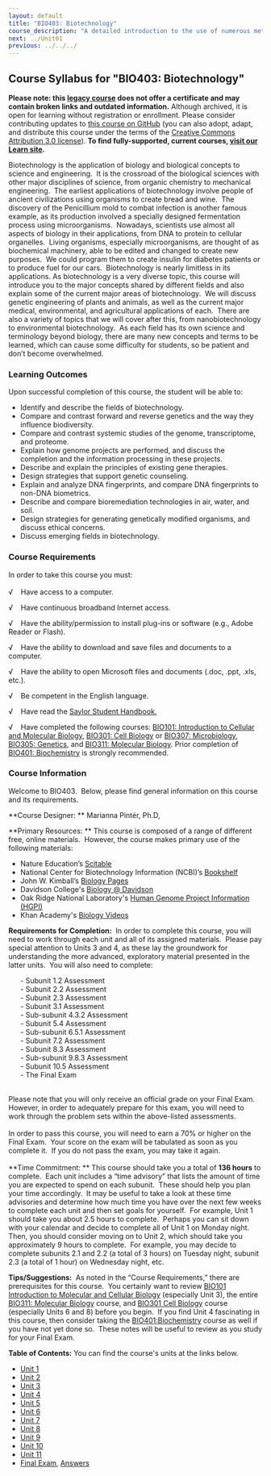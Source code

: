 ```yaml
---
layout: default
title: "BIO403: Biotechnology"
course_description: "A detailed introduction to the use of numerous methods and biological techniques such as FISH, RNAi, PCR, Western blotting, microarrays, and others to enhance scientific research, medicine, and engineering. Particular emphasis on how biotechnology and its techniques can be used in plant and animal engineering, gene therapy, forensic science, environmental studies, and renewable energy."
next: ../Unit01
previous: ../../../
---
```

Course Syllabus for "BIO403: Biotechnology"
-------------------------------------------

**Please note: this [legacy course](https://sayloracademy.zendesk.com/hc/en-us/articles/206089967) does not offer a certificate and may contain 
broken links and outdated information.** Although archived, it is open 
for learning without registration or enrollment. Please consider contributing 
updates to [this course on GitHub](https://github.com/saylordotorg/course_bio403) 
(you can also adopt, adapt, and distribute this course under the terms of 
the [Creative Commons Attribution 3.0 license](http://creativecommons.org/licenses/by/3.0/)). **To find fully-supported, current courses, [visit our 
Learn site](https://learn.saylor.org).**

Biotechnology is the application of biology and biological concepts to
science and engineering.  It is the crossroad of the biological sciences
with other major disciplines of science, from organic chemistry to
mechanical engineering.  The earliest applications of biotechnology
involve people of ancient civilizations using organisms to create bread
and wine.  The discovery of the Penicillium mold to combat infection is
another famous example, as its production involved a specially designed
fermentation process using microorganisms.  Nowadays, scientists use
almost all aspects of biology in their applications, from DNA to protein
to cellular organelles.  Living organisms, especially microorganisms,
are thought of as biochemical machinery, able to be edited and changed
to create new purposes.  We could program them to create insulin for
diabetes patients or to produce fuel for our cars.  Biotechnology is
nearly limitless in its applications. As biotechnology is a very diverse
topic, this course will introduce you to the major concepts shared by
different fields and also explain some of the current major areas of
biotechnology.  We will discuss genetic engineering of plants and
animals, as well as the current major medical, environmental, and
agricultural applications of each.  There are also a variety of topics
that we will cover after this, from nanobiotechnology to environmental
biotechnology.  As each field has its own science and terminology beyond
biology, there are many new concepts and terms to be learned, which can
cause some difficulty for students, so be patient and don’t become
overwhelmed.

### Learning Outcomes

Upon successful completion of this course, the student will be able
to:  
  

-   Identify and describe the fields of biotechnology.
-   Compare and contrast forward and reverse genetics and the way they
    influence biodiversity.
-   Compare and contrast systemic studies of the genome, transcriptome,
    and proteome.
-   Explain how genome projects are performed, and discuss the
    completion and the information processing in these projects.
-   Describe and explain the principles of existing gene therapies.
-   Design strategies that support genetic counseling.
-   Explain and analyze DNA fingerprints, and compare DNA fingerprints
    to non-DNA biometrics.
-   Describe and compare bioremediation technologies in air, water, and
    soil.
-   Design strategies for generating genetically modified organisms, and
    discuss ethical concerns.
-   Discuss emerging fields in biotechnology. 

### Course Requirements

In order to take this course you must:  
    
 √    Have access to a computer.  
  
 √    Have continuous broadband Internet access.  
  
 √    Have the ability/permission to install plug-ins or software (e.g.,
Adobe Reader or Flash).  
  
 √    Have the ability to download and save files and documents to a
computer.  
  
 √    Have the ability to open Microsoft files and documents (.doc,
.ppt, .xls, etc.).  
  
 √    Be competent in the English language.

√    Have read the [Saylor Student
Handbook.](http://www.saylor.org/site/wp-content/uploads/2012/05/Saylor-StudentHandbook.pdf)

√    Have completed the following courses: [BIO101: Introduction to
Cellular and Molecular Biology](http://www.saylor.org/courses/bio101a/),
[BIO301: Cell Biology](http://www.saylor.org/courses/bio301/) or
[BIO307: Microbiology](http://www.saylor.org/courses/bio307/), [BIO305:
Genetics](http://www.saylor.org/courses/bio101/), and [BIO311: Molecular
Biology](http://www.saylor.org/courses/bio311/). Prior completion of
[BIO401: Biochemistry](http://www.saylor.org/courses/bio401/) is
strongly recommended. 

### Course Information

Welcome to BIO403.  Below, please find general information on this
course and its requirements.

**Course Designer: ** Marianna Pintér, Ph.D,

**Primary Resources: ** This course is composed of a range of different
free, online materials.  However, the course makes primary use of the
following materials:

- Nature Education’s [Scitable](http://www.nature.com/scitable)  
 - National Center for Biotechnology Information (NCBI)’s
[Bookshelf](http://www.ncbi.nlm.nih.gov/books)  
 - John W. Kimball’s [Biology
Pages](http://users.rcn.com/jkimball.ma.ultranet/BiologyPages/)  
 - Davidson College's [Biology @
Davidson](http://www.bio.davidson.edu/)  
 - Oak Ridge National Laboratory's [Human Genome Project Information
(HGPI)](http://www.ornl.gov/sci/techresources/.index.shtml/)  
 - Khan Academy's [Biology Videos](http://www.khanacademy.org/#biology)

**Requirements for Completion:**  In order to complete this course, you
will need to work through each unit and all of its assigned materials. 
Please pay special attention to Units 3 and 4, as these lay the
groundwork for understanding the more advanced, exploratory material
presented in the latter units.  You will also need to complete:

      - Subunit 1.2 Assessment  
       - Subunit 2.2 Assessment  
       - Subunit 2.3 Assessment  
       - Subunit 3.1 Assessment  
       - Sub-subunit 4.3.2 Assessment  
       - Subunit 5.4 Assessment  
       - Sub-subunit 6.5.1 Assessment  
       - Subunit 7.2 Assessment  
       - Subunit 8.3 Assessment  
       - Sub-subunit 9.8.3 Assessment  
       - Subunit 10.5 Assessment  
       - The Final Exam  
  

Please note that you will only receive an official grade on your Final
Exam.  However, in order to adequately prepare for this exam, you will
need to work through the problem sets within the above-listed
assessments.  
    
 In order to pass this course, you will need to earn a 70% or higher on
the Final Exam.  Your score on the exam will be tabulated as soon as you
complete it.  If you do not pass the exam, you may take it again.  
    
 **Time Commitment: ** This course should take you a total of **136
hours** to complete.  Each unit includes a “time advisory” that lists
the amount of time you are expected to spend on each subunit.  These
should help you plan your time accordingly.  It may be useful to take a
look at these time advisories and determine how much time you have over
the next few weeks to complete each unit and then set goals for
yourself.  For example, Unit 1 should take you about 2.5 hours to
complete.  Perhaps you can sit down with your calendar and decide to
complete all of Unit 1 on Monday night.  Then, you should consider
moving on to Unit 2, which should take you approximately 9 hours to
complete.  For example, you may decide to complete subunits 2.1 and 2.2
(a total of 3 hours) on Tuesday night, subunit 2.3 (a total of 1 hour)
on Wednesday night, etc.  
  
 **Tips/Suggestions:**  As noted in the “Course Requirements,” there are
prerequisites for this course.  You certainly want to review [BIO101
Introduction to Molecular and Cellular
Biology](http://www.saylor.org/courses/bio101/) (especially Unit 3), the
entire [BIO311: Molecular
Biology](http://www.saylor.org/courses/bio311/) course, and [BIO301 Cell
Biology](http://www.saylor.org/courses/bio301/) course (especially Units
6 and 8) before you begin.  If you find Unit 4 fascinating in this
course, then consider taking
the [BIO401:Biochemistry](http://www.saylor.org/courses/bio401/) course
as well if you have not yet done so.  These notes will be useful to
review as you study for your Final Exam.

**Table of Contents:** You can find the course's units at the links below.

- [Unit 1](https://legacy.saylor.org/bio403/Unit01/)
- [Unit 2](https://legacy.saylor.org/bio403/Unit02/)
- [Unit 3](https://legacy.saylor.org/bio403/Unit03/)
- [Unit 4](https://legacy.saylor.org/bio403/Unit04/)
- [Unit 5](https://legacy.saylor.org/bio403/Unit05/)
- [Unit 6](https://legacy.saylor.org/bio403/Unit06/)
- [Unit 7](https://legacy.saylor.org/bio403/Unit07/)
- [Unit 8](https://legacy.saylor.org/bio403/Unit08/)
- [Unit 9](https://legacy.saylor.org/bio403/Unit09/)
- [Unit 10](https://legacy.saylor.org/bio403/Unit10/)
- [Unit 11](https://legacy.saylor.org/bio403/Unit11/)
- [Final Exam](http://saylordotorg.github.io/LegacyExams/BIO/BIO403/BIO403-FinalExam.html), [Answers](http://saylordotorg.github.io/LegacyExams/BIO/BIO403/BIO403-FinalExam-Answers.html)
